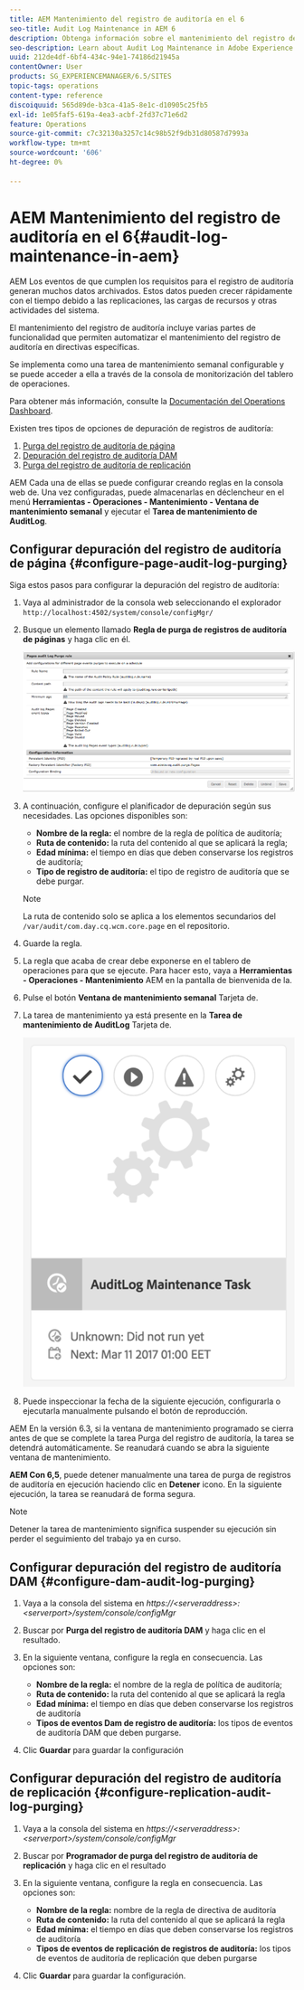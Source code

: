 ```yaml
---
title: AEM Mantenimiento del registro de auditoría en el 6
seo-title: Audit Log Maintenance in AEM 6
description: Obtenga información sobre el mantenimiento del registro de auditoría en Adobe Experience Manager AEM ().
seo-description: Learn about Audit Log Maintenance in Adobe Experience Manager (AEM).
uuid: 212de4df-6bf4-434c-94e1-74186d21945a
contentOwner: User
products: SG_EXPERIENCEMANAGER/6.5/SITES
topic-tags: operations
content-type: reference
discoiquuid: 565d89de-b3ca-41a5-8e1c-d10905c25fb5
exl-id: 1e05faf5-619a-4ea3-acbf-2fd37c71e6d2
feature: Operations
source-git-commit: c7c32130a3257c14c98b52f9db31d80587d7993a
workflow-type: tm+mt
source-wordcount: '606'
ht-degree: 0%

---
```


# AEM Mantenimiento del registro de auditoría en el 6{#audit-log-maintenance-in-aem}

AEM Los eventos de que cumplen los requisitos para el registro de auditoría generan muchos datos archivados. Estos datos pueden crecer rápidamente con el tiempo debido a las replicaciones, las cargas de recursos y otras actividades del sistema.

El mantenimiento del registro de auditoría incluye varias partes de funcionalidad que permiten automatizar el mantenimiento del registro de auditoría en directivas específicas.

Se implementa como una tarea de mantenimiento semanal configurable y se puede acceder a ella a través de la consola de monitorización del tablero de operaciones.

Para obtener más información, consulte la [Documentación del Operations Dashboard](/help/sites-administering/operations-dashboard.md).

Existen tres tipos de opciones de depuración de registros de auditoría:

1. [Purga del registro de auditoría de página](/help/sites-administering/operations-audit-log.md#configure-page-audit-log-purging)
1. [Depuración del registro de auditoría DAM](/help/sites-administering/operations-audit-log.md#configure-dam-audit-log-purging)
1. [Purga del registro de auditoría de replicación](/help/sites-administering/operations-audit-log.md#configure-replication-audit-log-purging)

AEM Cada una de ellas se puede configurar creando reglas en la consola web de. Una vez configuradas, puede almacenarlas en déclencheur en el menú **Herramientas - Operaciones - Mantenimiento - Ventana de mantenimiento semanal** y ejecutar el **Tarea de mantenimiento de AuditLog**.

## Configurar depuración del registro de auditoría de página {#configure-page-audit-log-purging}

Siga estos pasos para configurar la depuración del registro de auditoría:

1. Vaya al administrador de la consola web seleccionando el explorador `http://localhost:4502/system/console/configMgr/`

1. Busque un elemento llamado **Regla de purga de registros de auditoría de páginas** y haga clic en él.

   ![chlimage_1-365](assets/chlimage_1-365.png)

1. A continuación, configure el planificador de depuración según sus necesidades. Las opciones disponibles son:

   * **Nombre de la regla:** el nombre de la regla de política de auditoría;
   * **Ruta de contenido:** la ruta del contenido al que se aplicará la regla;
   * **Edad mínima:** el tiempo en días que deben conservarse los registros de auditoría;
   * **Tipo de registro de auditoría:** el tipo de registro de auditoría que se debe purgar.

   >[!NOTE]
   >
   >La ruta de contenido solo se aplica a los elementos secundarios del `/var/audit/com.day.cq.wcm.core.page` en el repositorio.

1. Guarde la regla.
1. La regla que acaba de crear debe exponerse en el tablero de operaciones para que se ejecute. Para hacer esto, vaya a **Herramientas - Operaciones - Mantenimiento** AEM en la pantalla de bienvenida de la.

1. Pulse el botón **Ventana de mantenimiento semanal** Tarjeta de.

1. La tarea de mantenimiento ya está presente en la **Tarea de mantenimiento de AuditLog** Tarjeta de.

   ![chlimage_1-366](assets/chlimage_1-366.png)

1. Puede inspeccionar la fecha de la siguiente ejecución, configurarla o ejecutarla manualmente pulsando el botón de reproducción.

AEM En la versión 6.3, si la ventana de mantenimiento programado se cierra antes de que se complete la tarea Purga del registro de auditoría, la tarea se detendrá automáticamente. Se reanudará cuando se abra la siguiente ventana de mantenimiento.

**AEM Con 6,5**, puede detener manualmente una tarea de purga de registros de auditoría en ejecución haciendo clic en **Detener** icono. En la siguiente ejecución, la tarea se reanudará de forma segura.

>[!NOTE]
>
>Detener la tarea de mantenimiento significa suspender su ejecución sin perder el seguimiento del trabajo ya en curso.

## Configurar depuración del registro de auditoría DAM {#configure-dam-audit-log-purging}

1. Vaya a la consola del sistema en *https://&lt;serveraddress>:&lt;serverport>/system/console/configMgr*
1. Buscar por **Purga del registro de auditoría DAM** y haga clic en el resultado.
1. En la siguiente ventana, configure la regla en consecuencia. Las opciones son:

   * **Nombre de la regla:** el nombre de la regla de política de auditoría;
   * **Ruta de contenido:** la ruta del contenido al que se aplicará la regla
   * **Edad mínima:** el tiempo en días que deben conservarse los registros de auditoría
   * **Tipos de eventos Dam de registro de auditoría:** los tipos de eventos de auditoría DAM que deben purgarse.

1. Clic **Guardar** para guardar la configuración

## Configurar depuración del registro de auditoría de replicación  {#configure-replication-audit-log-purging}

1. Vaya a la consola del sistema en *https://&lt;serveraddress>:&lt;serverport>/system/console/configMgr*
1. Buscar por **Programador de purga del registro de auditoría de replicación** y haga clic en el resultado
1. En la siguiente ventana, configure la regla en consecuencia. Las opciones son:

   * **Nombre de la regla:** nombre de la regla de directiva de auditoría
   * **Ruta de contenido:** la ruta del contenido al que se aplicará la regla
   * **Edad mínima:** el tiempo en días que deben conservarse los registros de auditoría
   * **Tipos de eventos de replicación de registros de auditoría:** los tipos de eventos de auditoría de replicación que deben purgarse

1. Clic **Guardar** para guardar la configuración.
